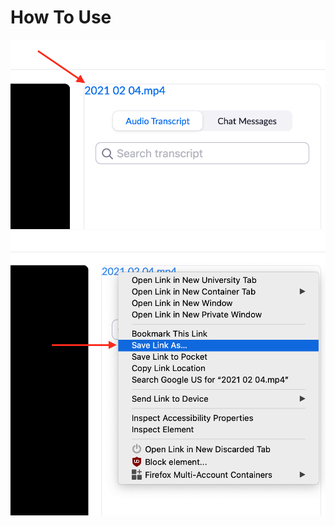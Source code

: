 # How To Use

![Extension adds a link with the raw Zoom recording](img/how-to-1.png)
![Right click and select 'save link' to download recording](img/how-to-2.png)